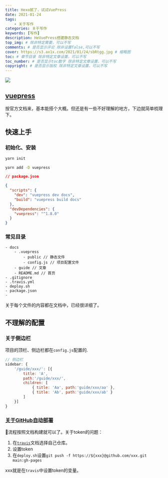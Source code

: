 ```yaml
---
title: Hexo腻了，试试VuePress
date: 2021-01-24
tags: 
    - 关于写作
categories: 关于写作
keywords: [写作]
description: HeVuePress搭建静态文档
top_img: # 除非特定需要，可以不写
comments: # 是否显示评论 除非设置false,可以不写
cover: https://s3.ax1x.com/2021/01/24/sbRtgg.jpg # 缩略图
toc: # 章节目录 除非特定文章设置，可以不写
toc_number: # 是否显示toc数字 除非特定文章设置，可以不写
copyright: # 是否显示版权 除非特定文章设置，可以不写
---
```


[![](https://ftp.bmp.ovh/imgs/2021/02/98ae095cfb040cb5.png)](https://github.com/LOUSANPANG/fe-workflow)

## [vuepress](https://vuepress.vuejs.org/zh/guide/)
按官方文档来，基本能搭个大概。但还是有一些不好理解的地方，下边就简单梳理下。

## 快速上手
### 初始化、安装
```bash
yarn init

yarn add -D vuepress
```

```json
// package.json

{
  "scripts": {
    "dev": "vuepress dev docs",
    "build": "vuepress build docs"
  },
  "devDependencies": {
    "vuepress": "^1.8.0"
  }
}

```

### 常见目录
```
- docs
    - .vuepress
        - public // 静态文件
        - config.js // 项目配置文件
    - guide // 文章
    - README.md // 首页
- .gitignore
- .travis.yml
- deploy.sh
- package.json
- 
```
关于每个文件的内容都在文档中，已经很详细了。

## 不理解的配置
### 关于侧边栏
项目的顶栏、侧边栏都在`config.js`配置的.
```js
// 侧边栏
sidebar: {
    '/guide/xxx/': [{
        title: 'A',
        path:'/guide/xxx/',
        children: [
            { title: 'Aa', path:'guide/xxx/aa' },
            { title: 'Ab', path:'guide/xxx/ab' }
        ]
    }]
}
```

### [关于GitHub自动部署](https://neveryu.github.io/2019/02/05/travis-ci/)
流程按照文档构建就可以了。关于token的问题：
1. 在[`travis`](https://travis-ci.org/)文档选择自己仓库。
2. 设置token
3. 在`deploy.sh`设置`git push -f https://${xxx}@github.com/xxx.git main:gh-pages`

xxx就是在`travis`中设置token的变量。



<br>
<br>
<br>
<br>
<br>